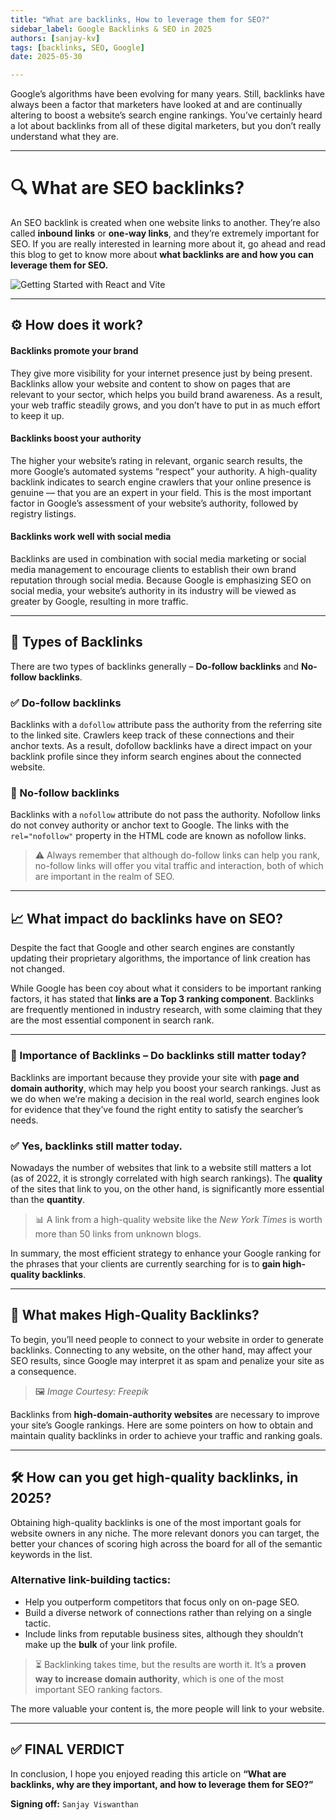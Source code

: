 ```yaml
---
title: "What are backlinks, How to leverage them for SEO?"
sidebar_label: Google Backlinks & SEO in 2025
authors: [sanjay-kv]
tags: [backlinks, SEO, Google]
date: 2025-05-30

---
```



Google’s algorithms have been evolving for many years. Still, backlinks have always been a factor that marketers have looked at and are continually altering to boost a website’s search engine rankings. You’ve certainly heard a lot about backlinks from all of these digital marketers, but you don’t really understand what they are. 


---


# 🔍 What are SEO backlinks?

An SEO backlink is created when one website links to another. They’re also called **inbound links** or **one-way links**, and they’re extremely important for SEO. 
If you are really interested in learning more about it, go ahead and read this blog to get to know more about **what backlinks are and how you can leverage them for SEO.**

![Getting Started with React and Vite](/img/blogs/01-seo-image.png)

---

## ⚙️ How does it work?

#### Backlinks promote your brand
They give more visibility for your internet presence just by being present. Backlinks allow your website and content to show on pages that are relevant to your sector, which helps you build brand awareness. As a result, your web traffic steadily grows, and you don’t have to put in as much effort to keep it up.

#### Backlinks boost your authority
The higher your website’s rating in relevant, organic search results, the more Google’s automated systems “respect” your authority. A high-quality backlink indicates to search engine crawlers that your online presence is genuine — that you are an expert in your field. This is the most important factor in Google’s assessment of your website’s authority, followed by registry listings.

#### Backlinks work well with social media
Backlinks are used in combination with social media marketing or social media management to encourage clients to establish their own brand reputation through social media. Because Google is emphasizing SEO on social media, your website’s authority in its industry will be viewed as greater by Google, resulting in more traffic.

---

## 🔄 Types of Backlinks

There are two types of backlinks generally – **Do-follow backlinks** and **No-follow backlinks**.

### ✅ Do-follow backlinks
Backlinks with a `dofollow` attribute pass the authority from the referring site to the linked site. Crawlers keep track of these connections and their anchor texts. As a result, dofollow backlinks have a direct impact on your backlink profile since they inform search engines about the connected website.

### 🚫 No-follow backlinks
Backlinks with a `nofollow` attribute do not pass the authority. Nofollow links do not convey authority or anchor text to Google. The links with the `rel="nofollow"` property in the HTML code are known as nofollow links.

> ⚠️ Always remember that although do-follow links can help you rank, no-follow links will offer you vital traffic and interaction, both of which are important in the realm of SEO.

---

## 📈 What impact do backlinks have on SEO?

Despite the fact that Google and other search engines are constantly updating their proprietary algorithms, the importance of link creation has not changed.

While Google has been coy about what it considers to be important ranking factors, it has stated that **links are a Top 3 ranking component**. Backlinks are frequently mentioned in industry research, with some claiming that they are the most essential component in search rank.

---

### 📌 Importance of Backlinks – Do backlinks still matter today?

Backlinks are important because they provide your site with **page and domain authority**, which may help you boost your search rankings. Just as we do when we’re making a decision in the real world, search engines look for evidence that they’ve found the right entity to satisfy the searcher’s needs.

### ✅ Yes, backlinks still matter today.

Nowadays the number of websites that link to a website still matters a lot (as of 2022, it is strongly correlated with high search rankings). The **quality** of the sites that link to you, on the other hand, is significantly more essential than the **quantity**.

> 📊 A link from a high-quality website like the *New York Times* is worth more than 50 links from unknown blogs.

In summary, the most efficient strategy to enhance your Google ranking for the phrases that your clients are currently searching for is to **gain high-quality backlinks**.

---

## 🌟 What makes High-Quality Backlinks?

To begin, you’ll need people to connect to your website in order to generate backlinks. Connecting to any website, on the other hand, may affect your SEO results, since Google may interpret it as spam and penalize your site as a consequence.

> 🖼️ *Image Courtesy: Freepik*

Backlinks from **high-domain-authority websites** are necessary to improve your site’s Google rankings. Here are some pointers on how to obtain and maintain quality backlinks in order to achieve your traffic and ranking goals.

---

## 🛠️ How can you get high-quality backlinks, in 2025?

Obtaining high-quality backlinks is one of the most important goals for website owners in any niche. The more relevant donors you can target, the better your chances of scoring high across the board for all of the semantic keywords in the list.

### Alternative link-building tactics:
- Help you outperform competitors that focus only on on-page SEO.
- Build a diverse network of connections rather than relying on a single tactic.
- Include links from reputable business sites, although they shouldn’t make up the **bulk** of your link profile.

> ⏳ Backlinking takes time, but the results are worth it. It’s a **proven way to increase domain authority**, which is one of the most important SEO ranking factors.

The more valuable your content is, the more people will link to your website.

---

## ✅ FINAL VERDICT

In conclusion, I hope you enjoyed reading this article on **“What are backlinks, why are they important, and how to leverage them for SEO?”**

**Signing off:**  `Sanjay Viswanthan`

<GiscusComments/>